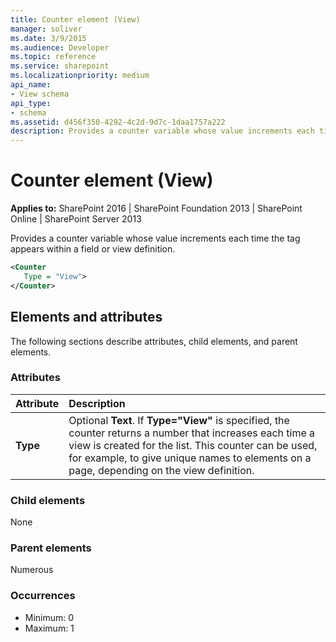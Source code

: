 ```yaml
---
title: Counter element (View)
manager: soliver
ms.date: 3/9/2015
ms.audience: Developer
ms.topic: reference
ms.service: sharepoint
ms.localizationpriority: medium
api_name:
- View schema
api_type:
- schema
ms.assetid: d456f350-4292-4c2d-9d7c-1daa1757a222
description: Provides a counter variable whose value increments each time the tag appears within a field or view definition.
---
```


# Counter element (View)

**Applies to:** SharePoint 2016 | SharePoint Foundation 2013 | SharePoint Online | SharePoint Server 2013
  
Provides a counter variable whose value increments each time the tag appears within a field or view definition.
  
```XML
<Counter
   Type = "View">
</Counter>
```

## Elements and attributes

The following sections describe attributes, child elements, and parent elements.

### Attributes

|**Attribute**|**Description**|
|:-----|:-----|
|**Type** <br/> |Optional **Text**. If **Type="View"** is specified, the counter returns a number that increases each time a view is created for the list. This counter can be used, for example, to give unique names to elements on a page, depending on the view definition.  <br/> |
   
### Child elements

None
   
### Parent elements

Numerous 
   
### Occurrences

- Minimum: 0 
- Maximum: 1  

<br/> 
   

